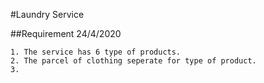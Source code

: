 #Laundry Service

##Requirement 24/4/2020

```
1. The service has 6 type of products.
2. The parcel of clothing seperate for type of product.
3. 
```
